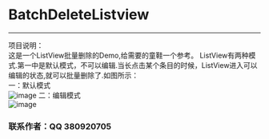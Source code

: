﻿BatchDeleteListview
===================
-----------------------------------
项目说明：<br />
这是一个ListView批量删除的Demo,给需要的童鞋一个参考。
ListView有两种模式.第一中是默认模式，不可以编辑.当长点击某个条目的时候，ListView进入可以编辑的状态,就可以批量删除了.如图所示：<br />
一：默认模式<br />
 ![image](https://github.com/cuiyue1988/BatchDeleteListview/raw/master/list_normal.png)
二：编辑模式<br />
 ![image](https://github.com/cuiyue1988/BatchDeleteListview/raw/master/list_select.png)
### 联系作者：QQ 380920705

